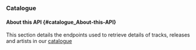 ### Catalogue

#### About this API {#catalogue_About-this-API}

This section details the endpoints used to retrieve details of tracks, releases and artists in our [catalogue](http://docs.7digital.com/#catalogue)






